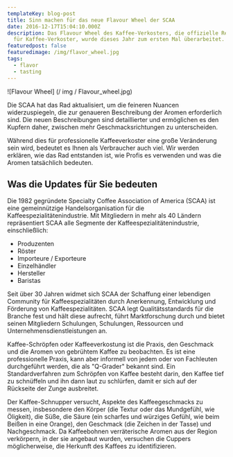 ```yaml
---
templateKey: blog-post
title: Sinn machen für das neue Flavour Wheel der SCAA
date: 2016-12-17T15:04:10.000Z
description: Das Flavour Wheel des Kaffee-Verkosters, die offizielle Ressource
  für Kaffee-Verkoster, wurde dieses Jahr zum ersten Mal überarbeitet.
featuredpost: false
featuredimage: /img/flavor_wheel.jpg
tags:
  - flavor
  - tasting
---
```

![Flavour Wheel] (/ img / Flavour_wheel.jpg)

Die SCAA hat das Rad aktualisiert, um die feineren Nuancen widerzuspiegeln, die zur genaueren Beschreibung der Aromen erforderlich sind. Die neuen Beschreibungen sind detaillierter und ermöglichen es den Kupfern daher, zwischen mehr Geschmacksrichtungen zu unterscheiden.

Während dies für professionelle Kaffeeverkoster eine große Veränderung sein wird, bedeutet es Ihnen als Verbraucher auch viel. Wir werden erklären, wie das Rad entstanden ist, wie Profis es verwenden und was die Aromen tatsächlich bedeuten.

## Was die Updates für Sie bedeuten

Die 1982 gegründete Specialty Coffee Association of America (SCAA) ist eine gemeinnützige Handelsorganisation für die Kaffeespezialitätenindustrie. Mit Mitgliedern in mehr als 40 Ländern repräsentiert SCAA alle Segmente der Kaffeespezialitätenindustrie, einschließlich:

* Produzenten
* Röster
* Importeure / Exporteure
* Einzelhändler
* Hersteller
* Baristas

Seit über 30 Jahren widmet sich SCAA der Schaffung einer lebendigen Community für Kaffeespezialitäten durch Anerkennung, Entwicklung und Förderung von Kaffeespezialitäten. SCAA legt Qualitätsstandards für die Branche fest und hält diese aufrecht, führt Marktforschung durch und bietet seinen Mitgliedern Schulungen, Schulungen, Ressourcen und Unternehmensdienstleistungen an.

Kaffee-Schröpfen oder Kaffeeverkostung ist die Praxis, den Geschmack und die Aromen von gebrühtem Kaffee zu beobachten. Es ist eine professionelle Praxis, kann aber informell von jedem oder von Fachleuten durchgeführt werden, die als "Q-Grader" bekannt sind. Ein Standardverfahren zum Schröpfen von Kaffee besteht darin, den Kaffee tief zu schnüffeln und ihn dann laut zu schlürfen, damit er sich auf der Rückseite der Zunge ausbreitet.

Der Kaffee-Schnupper versucht, Aspekte des Kaffeegeschmacks zu messen, insbesondere den Körper (die Textur oder das Mundgefühl, wie Öligkeit), die Süße, die Säure (ein scharfes und würziges Gefühl, wie beim Beißen in eine Orange), den Geschmack (die Zeichen in der Tasse) und Nachgeschmack. Da Kaffeebohnen verräterische Aromen aus der Region verkörpern, in der sie angebaut wurden, versuchen die Cuppers möglicherweise, die Herkunft des Kaffees zu identifizieren.